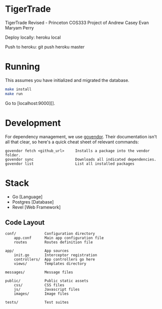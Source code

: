 # TigerTrade
TigerTrade Revised - Princeton COS333 Project of Andrew Casey Evan Maryam Perry

Deploy locally: heroku local

Push to heroku: git push heroku master

# Running

This assumes you have initialized and migrated the database.

```sh
make install
make run
```

Go to [localhost:9000][].

# Development

For dependency management, we use [govendor](https://github.com/kardianos/govendor). Their documentation isn't all that clear, so here's  a quick cheat sheet of relevant commands:

```
govendor fetch <github_url>     Installs a package into the vendor folder.
govendor sync                   Downloads all indicated dependencies.
govendor list                   List all installed packages
```

# Stack

- Go [Language]
- Postgres [Database]
- Revel [Web Framework]


## Code Layout

```
conf/             Configuration directory
    app.conf      Main app configuration file
    routes        Routes definition file

app/              App sources
    init.go       Interceptor registration
    controllers/  App controllers go here
    views/        Templates directory

messages/         Message files

public/           Public static assets
    css/          CSS files
    js/           Javascript files
    images/       Image files

tests/            Test suites
```

